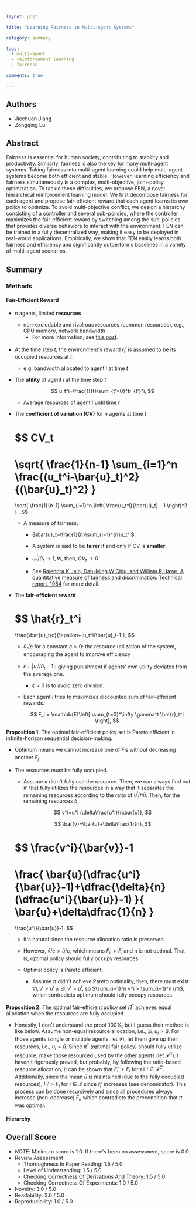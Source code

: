 ```yaml
---

layout: post

title: "Learning Fairness in Multi-Agent Systems"

category: summary

tags:
  - multi-agent
  - reinforcement learning
  - fairness

comments: true

---
```


## Authors
- Jiechuan Jiang
- Zongqing Lu

## Abstract
Fairness is essential for human society, contributing to stability and productivity. Similarly, fairness is also the key for many multi-agent systems. Taking fairness into multi-agent learning could help multi-agent systems become both efficient and stable. However, learning efficiency and fairness simultaneously is a complex, multi-objective, joint-policy optimization. To tackle these difficulties, we propose FEN, a novel hierarchical reinforcement learning model. We first decompose fairness for each agent and propose fair-efficient reward that each agent learns its own policy to optimize. To avoid multi-objective conflict, we design a hierarchy consisting of a controller and several sub-policies, where the controller maximizes the fair-efficient reward by switching among the sub-policies that provides diverse behaviors to interact with the environment. FEN can be trained in a fully decentralized way, making it easy to be deployed in real-world applications. Empirically, we show that FEN easily learns both fairness and efficiency and significantly outperforms baselines in a variety of multi-agent scenarios.

## Summary

### Methods

#### Fair-Efficient Reward

- $n$ agents, limited **resources**
  - non-excludable and rivalrous resources (common resources), e.g., CPU memory, network bandwidth
    - For more information, see [this post](https://www.reviewecon.com/rival-excludable).

- At the time step $t$, the environment's reward $r_t^i$ is assumed to be its occupied resources at $t$.
  - e.g, bandwidth allocated to agent $i$ at time $t$

- The **utility** of agent $i$ at the time step $t$

  $$
  u_t^i=\frac{1}{t}\sum_{t'=0}^tr_{t'}^i,
  $$

  - Average resources of agent $i$ until time $t$

- The **coefficient of variation (CV)** for $n$ agents at time $t$

  $$
  CV_t
  =
  \sqrt{
    \frac{1}{n-1}
    \sum_{i=1}^n
    \frac{(u_t^i-\bar{u}_t)^2}{(\bar{u}_t)^2}
  }
  =
  \sqrt{
    \frac{1}{n-1}
    \sum_{i=1}^n
    \left(
      \frac{u_t^i}{\bar{u}_t} - 1
    \right)^2
  }
  ,
  $$

  - A measure of fairness.

    - $\bar{u}_t=\frac{1}{n}\sum_{i=1}^{n}u_t^i$.

    - A system is said to be **fairer** if and only if CV is **smaller**.
    - $u_t^i/\bar{u}_t\rightarrow 1,\forall i$, then, $CV_t\rightarrow0$
    - See [Rajendra K Jain, Dah-Ming W Chiu, and William R Hawe. A quantitative measure of fairness and discrimination. Technical report, 1984](https://arxiv.org/abs/cs/9809099) for more detail.

- The **fair-efficient reward**

  $$
  \hat{r}_t^i
  =
  \frac{\bar{u}_t/c}{\epsilon+|u_t^i/\bar{u}_t-1|},
  $$

  - $\bar{u}_t/c$ for a constant $c>0$: the resource utilization of the system, encouraging the agent to improve efficiency
  - $\epsilon + \lvert u_t^i/\bar{u}_t-1 \rvert$: giving punishment if agents' own utility deviates from the average one.
    - $\epsilon>0$ is to avoid zero division.

  - Each agent $i$ tries to maximizes discounted sum of fair-efficient rewards.

    $$
    F_i = \mathbb{E}\left[
      \sum_{t=0}^\infty \gamma^t \hat{r}_t^i
    \right],
    $$

**Proposition 1.** The optimal fair-efficient policy set is Pareto efficient in infinite-horizon sequential decision-making.

- Optimum means we cannot increase one of $F_i$s without decreasing another $F_j$.

- The resources must be fully occupied.

    - Assume $\pi$ didn't fully use the resource. Then, we can always find out $\pi'$ that fully utilizes the resources in a way that it separates the remaining resources according to the ratio of $u^i/n\bar{u}$. Then, for the remaining resources $\delta$,

    $$
    v^i=u^i+\delta\frac{u^i}{n\bar{u}},
    $$

    $$
    \bar{v}=\bar{u}+\delta\frac{1}{n},
    $$

    $$
    \frac{v^i}{\bar{v}}-1
    =
    \frac{
      \bar{u}(\dfrac{u^i}{\bar{u}}-1)+\dfrac{\delta}{n}(\dfrac{u^i}{\bar{u}}-1)
    }{
      \bar{u}+\delta\dfrac{1}{n}
    }
    =
    \frac{u^i}{\bar{u}}-1.
    $$
    
    - It's natural since the resource allocation ratio is preserved.
    - However, $\bar{v}/c > \bar{u}/c$, which means $F_i'>F_i$ and $\pi$ is not optimal. That is, optimal policy should fully occupy resources.

  - Optimal policy is Pareto efficient.
    - Assume $\pi$ didn't achieve Pareto optimality, then, there must exist $\forall i, v^i\ge u^i \land \exists i, v^i > u^i$, so $\sum_{i=1}^n v^i > \sum_{i=1}^n u^i$, which contradicts optimum should fully occupy resources.


**Proposition 2.** The optimal fair-efficient policy set $\Pi^*$ achieves equal allocation when the resources are fully occupied.

- Honestly, I don't understand the proof 100%, but I guess their method is like below. Assume non-equal resource allocation, i.e., $\exists i, u_i>\bar{u}$. For those agents (single or multiple agents, let $\mathcal{I}$), let them give up their resources, i.e., $u_i=\bar{u}$. Since $\pi^*$ (optimal fair policy) should fully utilize resource, make those resourced used by the other agents (let $\mathcal{I}^C$). I haven't rigorously proved, but probably, by following the ratio-based resource allocation, it can be shown that $F_i'>F_i$ for all $i\in\mathcal{I}^C$. Additionally, since the mean $\bar{u}$ is maintained (due to the fully occupied resources), $F_i' > F_i$ for $i\in\mathcal{I}$ since $\hat{r}_t^i$ increases (see denominator). This process can be done recursively and since all procedures always increase (non-decrease) $F_i$, which contradicts the precondition that $\pi$ was optimal.

#### Hierarchy


## Overall Score
- *NOTE*: Minimum score is 1.0. If there's been no assessment, score is 0.0.
- Review Assessment
  - Thoroughness In Paper Reading: 1.5 / 5.0
  - Level of Understanding: 1.5 / 5.0
  - Checking Correctness Of Derivations And Theory: 1.5 / 5.0
  - Checking Correctness Of Experiments: 1.0 / 5.0
- Novelty: 3.0 / 5.0
- Readability: 2.0 / 5.0
- Reproducibility: 1.0 / 5.0
